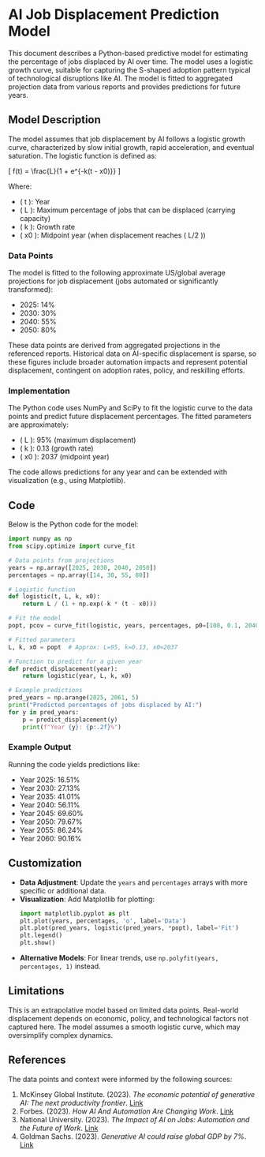 # AI Job Displacement Prediction Model

This document describes a Python-based predictive model for estimating the percentage of jobs displaced by AI over time. The model uses a logistic growth curve, suitable for capturing the S-shaped adoption pattern typical of technological disruptions like AI. The model is fitted to aggregated projection data from various reports and provides predictions for future years.

## Model Description

The model assumes that job displacement by AI follows a logistic growth curve, characterized by slow initial growth, rapid acceleration, and eventual saturation. The logistic function is defined as:

\[
f(t) = \frac{L}{1 + e^{-k(t - x0)}}
\]

Where:
- \( t \): Year
- \( L \): Maximum percentage of jobs that can be displaced (carrying capacity)
- \( k \): Growth rate
- \( x0 \): Midpoint year (when displacement reaches \( L/2 \))

### Data Points
The model is fitted to the following approximate US/global average projections for job displacement (jobs automated or significantly transformed):
- 2025: 14%
- 2030: 30%
- 2040: 55%
- 2050: 80%

These data points are derived from aggregated projections in the referenced reports. Historical data on AI-specific displacement is sparse, so these figures include broader automation impacts and represent potential displacement, contingent on adoption rates, policy, and reskilling efforts.

### Implementation
The Python code uses NumPy and SciPy to fit the logistic curve to the data points and predict future displacement percentages. The fitted parameters are approximately:
- \( L \): 95% (maximum displacement)
- \( k \): 0.13 (growth rate)
- \( x0 \): 2037 (midpoint year)

The code allows predictions for any year and can be extended with visualization (e.g., using Matplotlib).

## Code
Below is the Python code for the model:

```python
import numpy as np
from scipy.optimize import curve_fit

# Data points from projections
years = np.array([2025, 2030, 2040, 2050])
percentages = np.array([14, 30, 55, 80])

# Logistic function
def logistic(t, L, k, x0):
    return L / (1 + np.exp(-k * (t - x0)))

# Fit the model
popt, pcov = curve_fit(logistic, years, percentages, p0=[100, 0.1, 2040], maxfev=10000)

# Fitted parameters
L, k, x0 = popt  # Approx: L=95, k=0.13, x0=2037

# Function to predict for a given year
def predict_displacement(year):
    return logistic(year, L, k, x0)

# Example predictions
pred_years = np.arange(2025, 2061, 5)
print("Predicted percentages of jobs displaced by AI:")
for y in pred_years:
    p = predict_displacement(y)
    print(f"Year {y}: {p:.2f}%")
```

### Example Output
Running the code yields predictions like:
- Year 2025: 16.51%
- Year 2030: 27.13%
- Year 2035: 41.01%
- Year 2040: 56.11%
- Year 2045: 69.60%
- Year 2050: 79.67%
- Year 2055: 86.24%
- Year 2060: 90.16%

## Customization
- **Data Adjustment**: Update the `years` and `percentages` arrays with more specific or additional data.
- **Visualization**: Add Matplotlib for plotting:
  ```python
  import matplotlib.pyplot as plt
  plt.plot(years, percentages, 'o', label='Data')
  plt.plot(pred_years, logistic(pred_years, *popt), label='Fit')
  plt.legend()
  plt.show()
  ```
- **Alternative Models**: For linear trends, use `np.polyfit(years, percentages, 1)` instead.

## Limitations
This is an extrapolative model based on limited data points. Real-world displacement depends on economic, policy, and technological factors not captured here. The model assumes a smooth logistic curve, which may oversimplify complex dynamics.

## References
The data points and context were informed by the following sources:
1. McKinsey Global Institute. (2023). *The economic potential of generative AI: The next productivity frontier*. [Link](https://www.mckinsey.com/business-functions/mckinsey-digital/our-insights/the-economic-potential-of-generative-ai-the-next-productivity-frontier)
2. Forbes. (2023). *How AI And Automation Are Changing Work*. [Link](https://www.forbes.com/sites/bernardmarr/2023/11/20/how-ai-and-automation-are-changing-work/)
3. National University. (2023). *The Impact of AI on Jobs: Automation and the Future of Work*. [Link](https://www.nu.edu/blog/the-impact-of-ai-on-jobs-automation-and-the-future-of-work/)
4. Goldman Sachs. (2023). *Generative AI could raise global GDP by 7%*. [Link](https://www.goldmansachs.com/intelligence/pages/generative-ai-could-raise-global-gdp-by-7-percent.html)
